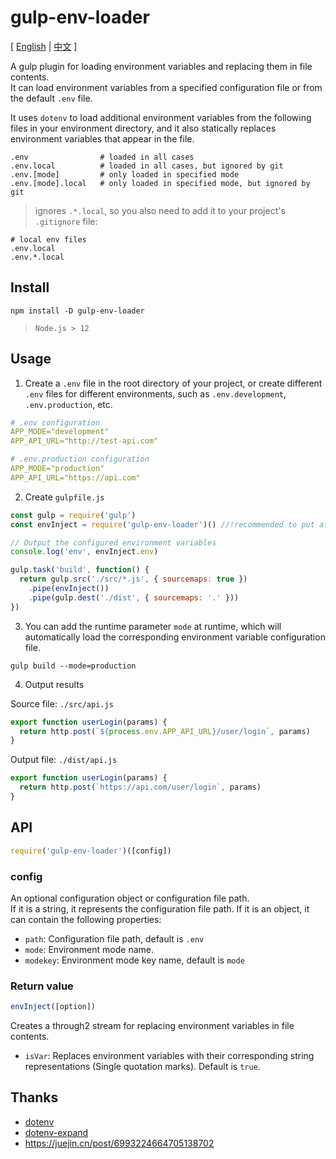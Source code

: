 # gulp-env-loader

[ [English](./README.md) | [中文](./README.zh_CN.md) ]

A gulp plugin for loading environment variables and replacing them in file contents.  
It can load environment variables from a specified configuration file or from the default `.env` file.

It uses `dotenv` to load additional environment variables from the following files in your environment directory, and it also statically replaces environment variables that appear in the file.

```
.env                # loaded in all cases
.env.local          # loaded in all cases, but ignored by git
.env.[mode]         # only loaded in specified mode
.env.[mode].local   # only loaded in specified mode, but ignored by git
```


> ignores `.*.local`, so you also need to add it to your project's `.gitignore` file:
```
# local env files
.env.local
.env.*.local
```



## Install

```
npm install -D gulp-env-loader
```

> `Node.js > 12`



## Usage

1. Create a `.env` file in the root directory of your project, or create different `.env` files for different environments, such as `.env.development`, `.env.production`, etc.

```yml
# .env configuration
APP_MODE="development"
APP_API_URL="http://test-api.com"
```

```yml
# .env.production configuration
APP_MODE="production"
APP_API_URL="https://api.com"
```

2. Create `gulpfile.js`
```js
const gulp = require('gulp')
const envInject = require('gulp-env-loader')() //!recommended to put at the beginning and execute immediately

// Output the configured environment variables
console.log('env', envInject.env)

gulp.task('build', function() {
  return gulp.src('./src/*.js', { sourcemaps: true })
    .pipe(envInject())
    .pipe(gulp.dest('./dist', { sourcemaps: '.' }))
})
```

3. You can add the runtime parameter `mode` at runtime, which will automatically load the corresponding environment variable configuration file.

```
gulp build --mode=production
```

4. Output results

Source file: `./src/api.js`
```js
export function userLogin(params) {
  return http.post(`${process.env.APP_API_URL}/user/login`, params)
}
```
Output file: `./dist/api.js`
```js
export function userLogin(params) {
  return http.post(`https://api.com/user/login`, params)
}
```



## API
```ts
require('gulp-env-loader')([config])
```

### config
An optional configuration object or configuration file path.  
If it is a string, it represents the configuration file path. If it is an object, it can contain the following properties:
- `path`: Configuration file path, default is `.env`
- `mode`: Environment mode name.
- `modekey`: Environment mode key name, default is `mode`


### Return value
```js
envInject([option])
```
Creates a through2 stream for replacing environment variables in file contents.

- `isVar`: Replaces environment variables with their corresponding string representations (Single quotation marks). Default is `true`.



## Thanks
* [dotenv](https://www.npmjs.com/package/dotenv)
* [dotenv-expand](https://www.npmjs.com/package/dotenv-expand)
* https://juejin.cn/post/6993224664705138702
